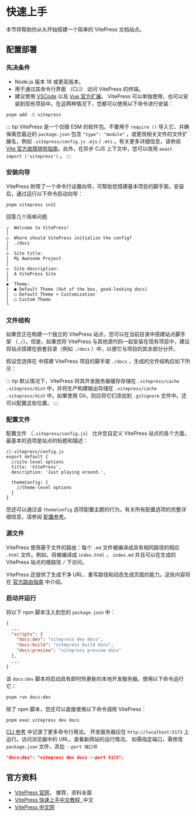 # 快速上手
本节将帮助你从头开始搭建一个简单的 VitePress 文档站点。
## 配置部署
### 先决条件
- Node.js 版本 18 或更高版本。
- 用于通过其命令行界面 （CLI） 访问 VitePress 的终端。
- 建议使用 [VSCode](https://code.visualstudio.com/) 以及 [Vue 官方扩展](https://marketplace.visualstudio.com/items?itemName=Vue.volar)。
VitePress 可以单独使用，也可以安装到现有项目中。在这两种情况下，您都可以使用以下命令进行安装：
```sh
pnpm add -D vitepress
```
::: tip
VitePress 是一个仅限 ESM 的软件包。不要用于 `require ()` 导入它，并确保离您最近的 `package.json` 包含 `"type": "module"` ，或更改相关文件的文件扩展名，例如 `.vitepress/config.js` `.mjs` / `.mts` 。有关更多详细信息，请参阅 [Vite 官方故障排除指南](http://vitejs.dev/guide/troubleshooting.html#this-package-is-esm-only)。此外，在异步 CJS 上下文中，您可以改用 `await import ('vitepress')` 。
:::

### 安装向导
VitePress 附带了一个命令行设置向导，可帮助您搭建基本项目的脚手架。安装后，通过运行以下命令启动向导：
```sh
pnpm vitepress init
```
回答几个简单问题
```
┌  Welcome to VitePress!
│
◇  Where should VitePress initialize the config?
│  ./docs
│
◇  Site title:
│  My Awesome Project
│
◇  Site description:
│  A VitePress Site
│
◆  Theme:
│  ● Default Theme (Out of the box, good-looking docs)
│  ○ Default Theme + Customization
│  ○ Custom Theme
└
```

### 文件结构
如果您正在构建一个独立的 VitePress 站点，您可以在当前目录中搭建站点脚手架 （`./`）。但是，如果您将 VitePress 与其他源代码一起安装在现有项目中，建议将站点搭建在嵌套目录（例如 `./docs` ）中，以便它与项目的其余部分分开。

假设您选择在 中搭建 VitePress 项目的脚手架 `./docs` ，生成的文件结构应如下所示：

::: tip
默认情况下，VitePress 将其开发服务器缓存存储在 `.vitepress/cache .vitepress/dist` 中，并将生产构建输出存储在 `.vitepress/cache .vitepress/dist` 中。如果使用 Git，则应将它们添加到 `.gitignore` 文件中。还可以配置这些位置。
:::

### 配置文件
配置文件 （`.vitepress/config.js`） 允许您自定义 VitePress 站点的各个方面，最基本的选项是站点的标题和描述：
```JS
//.vitepress/config.js
export default {
  //site-level options
  title: 'VitePress',
  description: 'Just playing around.',

  themeConfig: {
    //theme-level options
  }
}
```
您还可以通过该 `themeConfig` 选项配置主题的行为。有关所有配置选项的完整详细信息，请参阅 [配置参考](https://vitepress.dev/reference/site-config)。

### 源文件
VitePress 使用基于文件的路由：每个 `.md` 文件被编译成具有相同路径的相应 `.html` 文件。例如，将被编译成 `index.html` ， `index.md` 并且可以在生成的 VitePress 站点的根路径 `/` 下访问。

VitePress 还提供了生成干净 URL、重写路径和动态生成页面的能力。这些内容将在 [官方路由指南](https://vitepress.dev/guide/routing) 中介绍。

### 启动并运行
将以下 npm 脚本注入到您的 `package.json` 中：
```json
{
  ...
  "scripts": {
    "docs:dev": "vitepress dev docs",
    "docs:build": "vitepress build docs",
    "docs:preview": "vitepress preview docs"
  },
  ...
}
```
该 `docs:dev` 脚本将启动具有即时热更新的本地开发服务器。使用以下命令运行它：
```sh
pnpm run docs:dev
```
除了 npm 脚本，您还可以直接使用以下命令调用 VitePress：
```sh
pnpm exec vitepress dev docs
```
[CLI 参考](https://vitepress.dev/reference/cli) 中记录了更多命令行用法。
开发服务器应在 `http://localhost:5173` 上运行。访问浏览器中的 URL，查看新网站的运行情况。
如需指定端口，需修改 `package.json` 文件，添加 `--port 端口号`
```json
"docs:dev": "vitepress dev docs --port 5173",
```

## 官方资料
- [VitePress 官网](https://vitepress.dev/)， 推荐，资料全面
- [VitePress 快速上手中文教程 ](https://vitepress.yiov.top/) ,中文
- [VitePress 中文网](https://vitejs.cn/vitepress/)